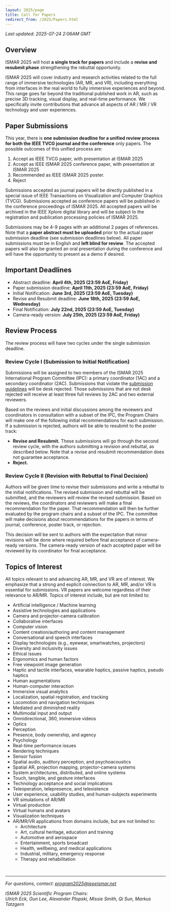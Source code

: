```yaml
---
layout: 2025/page
title: Call for Papers
redirect_from: /2025/Papers.html
---
```

*Last updated: 2025-07-24 2:06AM GMT*

## Overview

ISMAR 2025 will host **a single track for papers** and include a **revise and resubmit phase** strengthening the rebuttal opportunity.

ISMAR 2025 will cover industry and research activities related to the full range of immersive technologies (AR, MR, and VR), including everything from interfaces in the real world to fully immersive experiences and beyond. This range goes far beyond the traditional published work in AR, such as precise 3D tracking, visual display, and real-time performance. We specifically invite contributions that advance all aspects of AR / MR / VR technology and user experiences.

## Paper Submissions

This year, there is **one submission deadline for a unified review process for both the IEEE TVCG journal and the conference** only papers. The possible outcomes of this unified process are:

1.  Accept as IEEE TVCG paper, with presentation at ISMAR 2025
2.  Accept as IEEE ISMAR 2025 conference paper, with presentation at ISMAR 2025
3.  Recommended as IEEE ISMAR 2025 poster.
4.  Reject

Submissions accepted as journal papers will be directly published in a special issue of IEEE Transactions on Visualization and Computer Graphics (TVCG). Submissions accepted as conference papers will be published in the conference proceedings of ISMAR 2025. All accepted papers will be archived in the IEEE Xplore digital library and will be subject to the registration and publication processing policies of ISMAR 2025.

Submissions may be 4-9 pages with an additional 2 pages of references. Note that a **paper abstract must be uploaded** prior to the actual paper submission deadline (see submission deadlines below). All paper submissions must be in English and **left blind for review**. The accepted papers will also be granted an oral presentation during the conference and will have the opportunity to present as a demo if desired.

## Important Deadlines

- Abstract deadline: **April 4th, 2025 (23:59 AoE, Friday)**
- Paper submission deadline: **April 11th, 2025 (23:59 AoE, Friday)**
- Initial Notification: **June 3rd, 2025 (23:59 AoE, Tuesday)**
- Revise and Resubmit deadline: **June 18th, 2025 (23:59 AoE, Wednesday)**
- Final Notification: **July 22nd, 2025 (23:59 AoE, Tuesday)**
- Camera-ready version: **July 25th, 2025 (23:59 AoE, Friday)**

## Review Process

The review process will have two cycles under the single submission deadline.

### Review Cycle I (Submission to Initial Notification)

Submissions will be assigned to two members of the ISMAR 2025 International Program Committee (IPC): a primary coordinator (1AC) and a secondary coordinator (2AC). Submissions that violate the [submission guidelines](/2025/contribute/guidelines/submissions) will be desk rejected. Those submissions that are not desk rejected will receive at least three full reviews by 2AC and two external reviewers.

Based on the reviews and initial discussions among the reviewers and coordinators in consultation with a subset of the IPC, the Program Chairs will make one of the following initial recommendations for each submission. If a submission is rejected, authors will be able to resubmit to the poster track:

- **Revise and Resubmit.** These submissions will go through the second review cycle, with the authors submitting a revision and rebuttal, as described below. Note that a revise and resubmit recommendation does not guarantee acceptance.
- **Reject.**

### Review Cycle II (Revision with Rebuttal to Final Decision)

Authors will be given time to revise their submissions and write a rebuttal to the initial notifications. The revised submission and rebuttal will be submitted, and the reviewers will review the revised submission. Based on the reviews, the coordinators and reviewers will make a final recommendation for the paper. That recommendation will then be further evaluated by the program chairs and a subset of the IPC. The committee will make decisions about recommendations for the papers in terms of journal, conference, poster track, or rejection.

This decision will be sent to authors with the expectation that minor revisions will be done where required before final acceptance of camera-ready versions. The camera-ready version of each accepted paper will be reviewed by its coordinator for final acceptance.

## Topics of Interest

All topics relevant to and advancing AR, MR, and VR are of interest. We emphasize that a strong and explicit connection to AR, MR, and/or VR is essential for submissions. VR papers are welcome regardless of their relevance to AR/MR. Topics of interest include, but are not limited to:

- Artificial intelligence / Machine learning
- Assistive technologies and applications
- Camera and projector-camera calibration
- Collaborative interfaces
- Computer vision
- Content creation/authoring and content management
- Conversational and speech interfaces
- Display technologies (e.g., eyewear, smartwatches, projectors)
- Diversity and inclusivity issues
- Ethical issues
- Ergonomics and human factors
- Free viewpoint image generation
- Haptic and tactile interfaces, wearable haptics, passive haptics, pseudo haptics
- Human augmentations
- Human-computer interaction
- Immersive visual analytics
- Localization, spatial registration, and tracking
- Locomotion and navigation techniques
- Mediated and diminished reality
- Multimodal input and output
- Omnidirectional, 360, immersive videos
- Optics
- Perception
- Presence, body ownership, and agency
- Psychology
- Real-time performance issues
- Rendering techniques
- Sensor fusion
- Spatial audio, auditory perception, and psychoacoustics
- Spatial AR, projection mapping, projector-camera systems
- System architectures, distributed, and online systems
- Touch, tangible, and gesture interfaces
- Technology acceptance and social implications
- Teleoperation, telepresence, and telexistence
- User experience, usability studies, and human-subjects experiments
- VR simulations of AR/MR
- Virtual production
- Virtual humans and avatars
- Visualization techniques
- AR/MR/VR applications from domains include, but are not limited to:
  - Architecture
  - Art, cultural heritage, education and training
  - Automotive and aerospace
  - Entertainment, sports broadcast
  - Health, wellbeing, and medical applications
  - Industrial, military, emergency response
  - Therapy and rehabilitation

<br>

---

*For questions, contact: program2025@ieeeismar.net*

*ISMAR 2025 Scientific Program Chairs:<br>Ulrich Eck, Gun Lee, Alexander Plopski, Missie Smith, Qi Sun, Markus Tatzgern*
